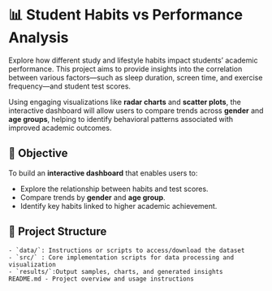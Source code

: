 
# 📊 Student Habits vs Performance Analysis

Explore how different study and lifestyle habits impact students’ academic performance. This project aims to provide insights into the correlation between various factors—such as sleep duration, screen time, and exercise frequency—and student test scores.

Using engaging visualizations like **radar charts** and **scatter plots**, the interactive dashboard will allow users to compare trends across **gender** and **age groups**, helping to identify behavioral patterns associated with improved academic outcomes.

## 🎯 Objective

To build an **interactive dashboard** that enables users to:

* Explore the relationship between habits and test scores.
* Compare trends by **gender** and **age group**.
* Identify key habits linked to higher academic achievement.

## 📁 Project Structure

```
- `data/`: Instructions or scripts to access/download the dataset  
- `src/` : Core implementation scripts for data processing and visualization  
- `results/`:Output samples, charts, and generated insights  
README.md - Project overview and usage instructions  
```






